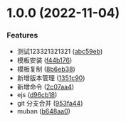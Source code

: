 # 1.0.0 (2022-11-04)


### Features

* 测试123321321321 ([abc59eb](https://github.com/m7751991/fg-cli/commit/abc59eb9d4fad82404ff184471f3c1118d2c9af7))
* 模板安装 ([f44b176](https://github.com/m7751991/fg-cli/commit/f44b176d7c92a2dfd064be70ee8c95e15b8207d9))
* 模板复制 ([8b6eb38](https://github.com/m7751991/fg-cli/commit/8b6eb38e398438131de5b781f9dc196583c4e3f2))
* 新增版本管理 ([1351c90](https://github.com/m7751991/fg-cli/commit/1351c90c64bfa2842b030c6510504865f64a5dc6))
* 新增命令 ([2c07aa4](https://github.com/m7751991/fg-cli/commit/2c07aa450b82032460e421fa3c555887abbc052e))
* ejs ([d96cb18](https://github.com/m7751991/fg-cli/commit/d96cb187b878bea0a7ddcbb3cd76e04bca5c5fb7))
* git 分支合并 ([953fa44](https://github.com/m7751991/fg-cli/commit/953fa44ea181132a95a746a6cbf27850a3da3421))
* muban ([b648aa0](https://github.com/m7751991/fg-cli/commit/b648aa0854927aa852c373681504b13d432ef6af))



